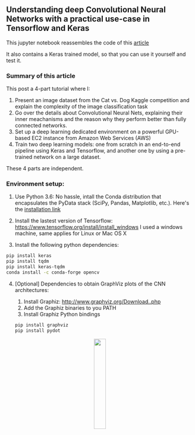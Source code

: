## Understanding deep Convolutional Neural Networks with a practical use-case in Tensorflow and Keras

This jupyter notebook reassembles the code of this <a href="https://ahmedbesbes.com/understanding-deep-convolutional-neural-networks-with-a-practical-use-case-in-tensorflow-and-keras.html">
article </a>

It also contains a Keras trained model, so that you can use it yourself and test it. 


### Summary of this article

This post a 4-part tutorial where I:

1. Present an image dataset from the Cat vs. Dog Kaggle competition and explain the complexity of the image classification task
2. Go over the details about Convolutional Neural Nets, explaining their inner meachanisms and the reason why they perform better than fully connected networks.
3. Set up a deep learning dedicated environment on a powerful GPU-based EC2 instance from Amazon Web Services (AWS)
4. Train two deep learning models: one from scratch in an end-to-end pipeline using Keras and Tensorflow, and another one by using a pre-trained network on a large dataset.

These 4 parts are independent.

###  Environment setup: 

1. Use Python 3.6: No hassle, intall the Conda distribution that encapsulates the PyData stack (SciPy, Pandas, Matplotlib, etc.). Here's the <a href="https://www.anaconda.com/download/#download">installation link<a> 
2. Install the lastest version of Tensorflow: https://www.tensorflow.org/install/install_windows
  I used a windows machine, same applies for Linux or Mac OS X

3. Install the following python dependencies:

```bash
pip install keras
pip install tqdm
pip install keras-tqdm
conda install -c conda-forge opencv 
```

4. [Optional] Dependencies to obtain GraphViz plots of the CNN architectures: 

    1. Install Graphiz: http://www.graphviz.org/Download..php
    2. Add the Graphiz binaries to you  PATH
    3. Install Graphiz Python bindings
    ```bash
    pip install graphviz  
    pip install pydot  
    ```
  
<p align="center">
<img src="https://ahmedbesbes.com/images/model.png" width="25%"></img
</p>
